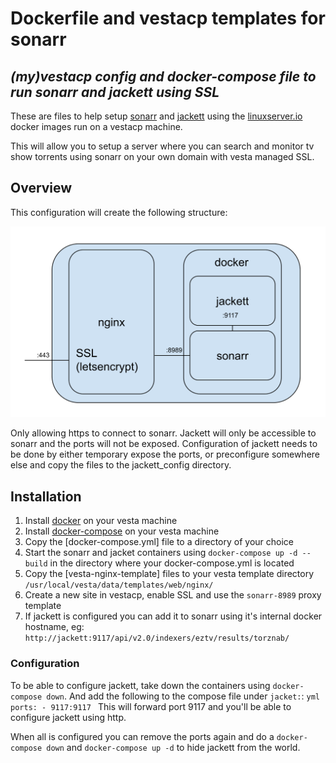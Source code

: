 # Dockerfile and vestacp templates for sonarr

## _(my)vestacp config and docker-compose file to run sonarr and jackett using SSL_
These are files to help setup [sonarr](https://sonarr.tv/) and [jackett](https://github.com/Jackett/Jackett) using the [linuxserver.io](https://www.linuxserver.io/) docker images run on a vestacp machine.

This will allow you to setup a server where you can search and monitor tv show torrents using sonarr on your own domain with vesta managed SSL.

## Overview

This configuration will create the following structure:

![vestacp sonar jackett overview](./sonarr-jackett.svg)

Only allowing https to connect to sonarr. Jackett will only be accessible to sonarr and the ports will not be exposed.
Configuration of jackett needs to be done by either temporary expose the ports, or preconfigure somewhere else and copy the files to the jackett_config directory.

## Installation

1. Install [docker](https://docs.docker.com/engine/install/debian/) on your vesta machine
2. Install [docker-compose](https://docs.docker.com/compose/install/) on your vesta machine
3. Copy the [docker-compose.yml] file to a directory of your choice
5. Start the sonarr and jacket containers using `docker-compose up -d --build` in the directory where your docker-compose.yml is located
6. Copy the [vesta-nginx-template] files to your vesta template directory `/usr/local/vesta/data/templates/web/nginx/`
7. Create a new site in vestacp, enable SSL and use the `sonarr-8989` proxy template
8. If jackett is configured you can add it to sonarr using it's internal docker hostname, eg: `http://jackett:9117/api/v2.0/indexers/eztv/results/torznab/`

### Configuration

To be able to configure jackett, take down the containers using `docker-compose down`. And add the following to the compose file under `jacket:`:
``yml
    ports:
      - 9117:9117
``
This will forward port 9117 and you'll be able to configure jackett using http.

When all is configured you can remove the ports again and do a `docker-compose down` and `docker-compose up -d` to hide jackett from the world.


